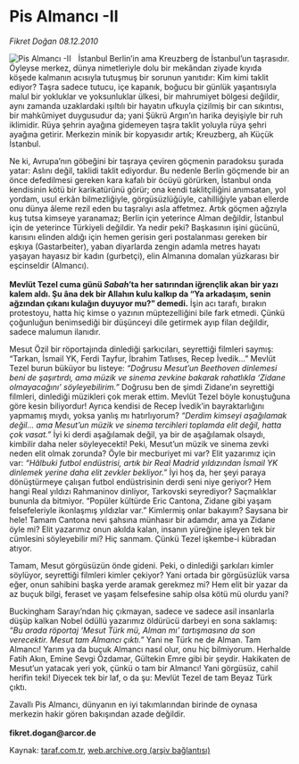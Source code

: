 # Pis Almancı -II

*Fikret Doğan 08.12.2010*

<div class="yazi"><img align="left" alt="Pis Almancı -II" border="0" src="http://www.taraf.com.tr/fotoraflar/makaleler/pis-almanci-ii_757_orijinal.jpg" style="border-right-width:10px; border-color:#FFFFFF"/><p>İstanbul Berlin’in ama Kreuzberg de İstanbul’un taşrasıdır. Öyleyse merkez, dünya nimetleriyle dolu bir mekândan ziyade kıyıda köşede kalmanın acısıyla tutuşmuş bir sorunun yanıtıdır: Kim kimi taklit ediyor? Taşra sadece tutucu, içe kapanık, boğucu bir günlük yaşantısıyla malul bir yokluklar ve yoksunluklar ülkesi, bir mahrumiyet bölgesi değildir, aynı zamanda uzaklardaki ışıltılı bir hayatın ufkuyla çizilmiş bir can sıkıntısı, bir mahkûmiyet duygusudur da; yani Şükrü Argın’ın harika deyişiyle bir ruh iklimidir. Rüya şehrin ayağına gidemeyen taşra taklit yoluyla rüya şehri ayağına getirir. Merkezin minik bir kopyasıdır artık; Kreuzberg, ah Küçük İstanbul.</p>
<p>Ne ki, Avrupa’nın göbeğini bir taşraya çeviren göçmenin paradoksu şurada yatar: Aslını değil, taklidi taklit ediyordur. Bu nedenle Berlin göçmende bir an önce defedilmesi gereken kara kafalı bir öcüyü görürken, İstanbul onda kendisinin kötü bir karikatürünü görür; ona kendi taklitçiliğini anımsatan, yol yordam, usul erkân bilmezliğiyle, görgüsüzlüğüyle, cahilliğiyle yaban ellerde onu dünya âleme rezil eden bu taşralıyı asla affetmez. Artık göçmen ağzıyla kuş tutsa kimseye yaranamaz; Berlin için yeterince Alman değildir, İstanbul için de yeterince Türkiyeli değildir. Ya nedir peki? Başkasının işini gücünü, karısını elinden aldığı için hemen gerisin geri postalanması gereken bir eşkıya (Gastarbeiter), yaban diyarlarda zengin adamla metres hayatı yaşayan hayasız bir kadın (gurbetçi), elin Almanına domalan yüzkarası bir eşcinseldir (Almancı).<br/><br/><b>Mevlüt Tezel cuma günü <i>Sabah</i>’ta her satırından iğrençlik akan bir yazı kalem aldı. Şu âna dek bir Allahın kulu kalkıp da “Ya arkadaşım, senin ağzından çıkanı kulağın duyuyor mu?” demedi.</b> İşin acı tarafı, bırakın protestoyu, hatta hiç kimse o yazının müptezelliğini bile fark etmedi. Çünkü çoğunluğun benimsediği bir düşünceyi dile getirmek ayıp filan değildir, sadece malumun ilanıdır.</p>
<p>Mesut Özil bir röportajında dinlediği şarkıcıları, seyrettiği filmleri saymış: “Tarkan, İsmail YK, Ferdi Tayfur, İbrahim Tatlıses, Recep İvedik...” Mevlüt Tezel burun büküyor bu listeye: <i>“Doğrusu Mesut’un Beethoven dinlemesi beni de şaşırtırdı, ama müzik ve sinema zevkine bakarak rahatlıkla ‘Zidane olmayacağını’ söyleyebilirim.”</i> Doğrusu ben de şimdi Zidane’ın seyrettiği filmleri, dinlediği müzikleri çok merak ettim. Mevlüt Tezel böyle konuştuğuna göre kesin biliyordur! Ayrıca kendisi de Recep İvedik’in bayraktarlığını yapmamış mıydı, yoksa yanlış mı hatırlıyorum? <i>“Derdim kimseyi aşağılamak değil... ama Mesut’un müzik ve sinema tercihleri toplamda elit değil, hatta çok vasat.”</i> İyi ki derdi aşağılamak değil, ya bir de aşağılamak olsaydı, kimbilir daha neler söyleyecekti! Peki, Mesut’un müzik ve sinema zevki neden elit olmak zorunda? Öyle bir mecburiyet mi var? Elit yazarımız için var: <i>“Hâlbuki futbol endüstrisi, artık bir Real Madrid yıldızından İsmail YK dinlemek yerine daha elit zevkler bekliyor.”</i> İyi hoş da, her şeyi paraya dönüştürmeye çalışan futbol endüstrisinin derdi seni niye geriyor? Hem hangi Real yıldızı Rahmaninov dinliyor, Tarkovski seyrediyor? Saçmalıklar bununla da bitmiyor. “Popüler kültürde Eric Cantona, Zidane gibi yaşam felsefeleriyle ikonlaşmış yıldızlar var.” Kimlermiş onlar bakayım? Saysana bir hele! Tamam Cantona nevi şahsına münhasır bir adamdır, ama ya Zidane öyle mi? Elit yazarımız onun akılda kalan, insanın yüreğine işleyen tek bir cümlesini söyleyebilir mi? Hiç sanmam. Çünkü Tezel işkembe-i kübradan atıyor.</p>
<p>Tamam, Mesut görgüsüzün önde gideni. Peki, o dinlediği şarkıları kimler söylüyor, seyrettiği filmleri kimler çekiyor? Yani ortada bir görgüsüzlük varsa eğer, onun sahibini başka yerde aramak gerekmez mi? Hem elit bir yazar da az buçuk bilgi, feraset ve yaşam felsefesine sahip olsa kötü mü olurdu yani?</p>
<p>Buckingham Sarayı’ndan hiç çıkmayan, sadece ve sadece asil insanlarla düşüp kalkan Nobel ödüllü yazarımız öldürücü darbeyi en sona saklamış: <i>“Bu arada röportaj ‘Mesut Türk mü, Alman mı’ tartışmasına da son verecektir. Mesut tam Almancı çıktı.”</i> Yani ne Türk ne de Alman. Tam Almancı! Yarım ya da buçuk Almancı nasıl olur, onu hiç bilmiyorum. Herhalde Fatih Akın, Emine Sevgi Özdamar, Gültekin Emre gibi bir şeydir. Hakikaten de Mesut’un yatacak yeri yok, çünkü o tam bir Almancı! Yani görgüsüz, cahil herifin teki! Diyecek tek bir laf, o da şu: Mevlüt Tezel de tam Beyaz Türk çıktı.</p>
<p>Zavallı Pis Almancı, dünyanın en iyi takımlarından birinde de oynasa merkezin hakir gören bakışından azade değildir.<br/><br/><b>fikret.dogan@arcor.de</b></p></div>

Kaynak: [taraf.com.tr](http://www.taraf.com.tr:80/fikret-dogan/makale-pis-almanci-ii.htm), [web.archive.org (arşiv bağlantısı)](http://web.archive.org/web/20101210163436/http://www.taraf.com.tr:80/fikret-dogan/makale-pis-almanci-ii.htm)
